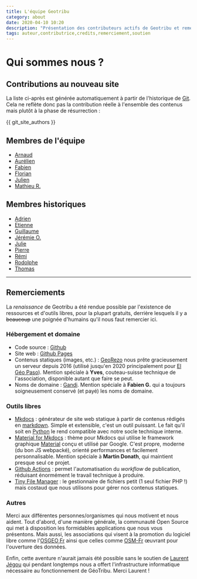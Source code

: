 ```yaml
---
title: L'équipe Geotribu
category: about
date: 2020-04-10 10:20
description: "Présentation des contributeurs actifs de Geotribu et remerciements aux personnes et projets libres qui rendent l'aventure possible."
tags: auteur,contributrice,credits,remerciement,soutien
---
```


# Qui sommes nous ?

## Contributions au nouveau site

La liste ci-après est générée automatiquement à partir de l'historique de [Git](https://fr.wikipedia.org/wiki/Git). Cela ne reflète donc pas la contribution réelle à l'ensemble des contenus mais plutôt à la phase de résurrection :

{{ git_site_authors }}

## Membres de l'équipe

- [Arnaud](avdc)
- [Aurélien](acha)
- [Fabien](fgob)
- [Florian](fbor)
- [Julien](jmou)
- [Mathieu R.](mraj)

## Membres historiques

- [Adrien](avha)
- [Etienne](edel)
- [Guillaume](gdbo)
- [Jérémie O.](jory)
- [Julie](jpie)
- [Pierre](pver)
- [Rémi](rbov)
- [Rodolphe](rqui)
- [Thomas](tgra)

----

## Remerciements

La _renaissance_ de Geotribu a été rendue possible par l'existence de ressources et d'outils libres, pour la plupart gratuits, derrière lesquels il y a ~~beaucoup~~ une poignée d'humains qu'il nous faut remercier ici.

### Hébergement et domaine

- Code source : [Github](https://github.com/geotribu)
- Site web : [Github Pages](https://pages.github.com/)
- Contenus statiques (images, etc.) : [GeoRezo](https://georezo.net/) nous prête gracieusement un serveur depuis 2016 (utilisé jusqu'en 2020 principalement pour [El Géo Paso](https://elgeopaso.georezo.net/)). Mention spéciale à **Yves**, couteau-suisse technique de l'association, disponible autant que faire se peut.
- Noms de domaine : [Gandi](https://www.gandi.net/fr). Mention spéciale à **Fabien G.** qui a toujours soigneusement conservé (et payé) les noms de domaine.

### Outils libres

- [Mkdocs](https://www.mkdocs.org/) : générateur de site web statique à partir de contenus rédigés en [markdown](https://fr.wikipedia.org/wiki/Markdown). Simple et extensible, c'est un outil puissant. Le fait qu'il soit en [Python](https://www.python.org/) le rend compatible avec notre socle technique interne.
- [Material for Mkdocs](https://fr.wikipedia.org/wiki/Markdown) : thème pour Mkdocs qui utilise le framework graphique [Material](https://fr.wikipedia.org/wiki/Markdown) conçu et utilisé par Google. C'est propre, moderne (du bon JS webpacké), orienté performances et facilement personnalisable. Mention spéciale à **Martin Donath**, qui maintient presque seul ce projet.
- [Github Actions](https://help.github.com/actions) : permet l'automatisation du _workflow_ de publication, réduisant énormément le travail technique à produire.
- [Tiny File Manager](https://tinyfilemanager.github.io/) : le gestionnaire de fichiers
petit (1 seul fichier PHP !) mais costaud que nous utilisons pour gérer nos contenus statiques.

### Autres

Merci aux différentes personnes/organismes qui nous motivent et nous aident. Tout d'abord, d'une manière générale, la communauté Open Source qui met à disposition les formidables applications que nous vous présentons. Mais aussi, les associations qui visent à la promotion du logiciel libre comme l'[OSGEO Fr](https://osgeo.asso.fr/) ainsi que celles comme [OSM-Fr](https://www.openstreetmap.fr/) œuvrant pour l'ouverture des données.

Enfin, cette aventure n'aurait jamais été possible sans le soutien de [Laurent Jégou](https://fr.linkedin.com/in/laurentjegou) qui pendant longtemps nous a offert l'infrastructure informatique nécessaire au fonctionnement de GéoTribu. Merci Laurent !
